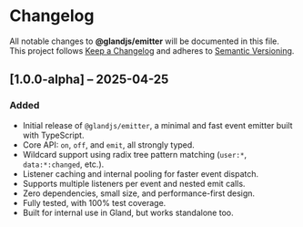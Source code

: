 # Changelog

All notable changes to **@glandjs/emitter** will be documented in this file.
This project follows [Keep a Changelog](https://keepachangelog.com/en/1.0.0/) and adheres to [Semantic Versioning](https://semver.org/spec/v2.0.0.html).

## [1.0.0-alpha] – 2025-04-25

### Added

- Initial release of `@glandjs/emitter`, a minimal and fast event emitter built with TypeScript.
- Core API: `on`, `off`, and `emit`, all strongly typed.
- Wildcard support using radix tree pattern matching (`user:*`, `data:*:changed`, etc.).
- Listener caching and internal pooling for faster event dispatch.
- Supports multiple listeners per event and nested emit calls.
- Zero dependencies, small size, and performance-first design.
- Fully tested, with 100% test coverage.
- Built for internal use in Gland, but works standalone too.

